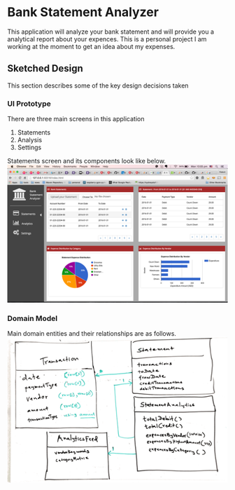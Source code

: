 
# Bank Statement Analyzer

This application will analyze your bank statement and will provide you a analytical report about your expences. This is a personal project I am working at the moment to get an idea about my expenses.

## Sketched Design

This section describes some of the key design decisions taken

### UI Prototype
There are three main screens in this application 

1. Statements 
2. Analysis 
3. Settings

Statements screen and its components look like below.
![image](https://github.com/dilunika/bank-statement-analyzer/blob/master/src/main/resources/documents/images/ui-proto.png)

### Domain Model
Main domain entities and their relationships are as follows.
![image](https://github.com/dilunika/bank-statement-analyzer/blob/master/src/main/resources/documents/images/domain-model.png)
